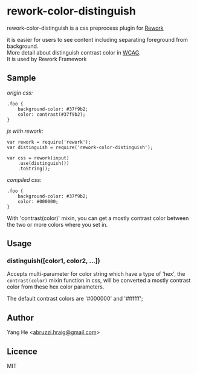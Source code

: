 rework-color-distinguish
========================

rework-color-distinguish is a css preprocess plugin for [Rework](https://github.com/reworkcss/rework)

it is easier for users to see content including separating foreground from background.  
More detail about distinguish contrast color in [WCAG](http://www.w3.org/TR/WCAG20/).  
It is used by Rework Framework

## Sample
*origin css:*
```
.foo {
    background-color: #37f9b2;
    color: contrast(#37f9b2);
}
```
*js with rework:*
```
var rework = require('rework');
var distinguish = require('rework-color-distinguish');

var css = rework(input)
    .use(distinguish())
    .toString();
```
*compiled css:*
```
.foo {
    background-color: #37f9b2;
    color: #000000;
}
```
With 'contrast(color)' mixin, you can get a mostly contrast color between the two or more colors where you set in. 

## Usage
### distinguish([color1, color2, ...])
Accepts multi-parameter for color string which have a type of 'hex', the `contrast(color)` mixin function in css, will be converted a mostly contrast color from these hex color parameters.

The default contrast colors are '#000000' and '#ffffff';


## Author
Yang He <[abruzzi.hraig@gmail.com](mailto:abruzzi.hraig@gmail.com)>

## Licence
MIT
